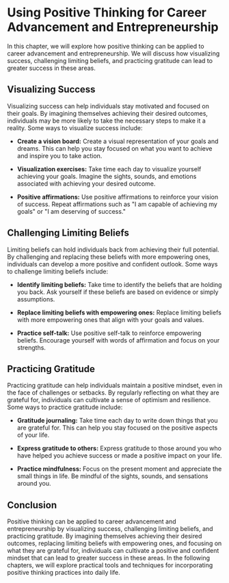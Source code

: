 Using Positive Thinking for Career Advancement and Entrepreneurship
=========================================================================================================================================

In this chapter, we will explore how positive thinking can be applied to career advancement and entrepreneurship. We will discuss how visualizing success, challenging limiting beliefs, and practicing gratitude can lead to greater success in these areas.

Visualizing Success
-------------------

Visualizing success can help individuals stay motivated and focused on their goals. By imagining themselves achieving their desired outcomes, individuals may be more likely to take the necessary steps to make it a reality. Some ways to visualize success include:

* **Create a vision board:** Create a visual representation of your goals and dreams. This can help you stay focused on what you want to achieve and inspire you to take action.

* **Visualization exercises:** Take time each day to visualize yourself achieving your goals. Imagine the sights, sounds, and emotions associated with achieving your desired outcome.

* **Positive affirmations:** Use positive affirmations to reinforce your vision of success. Repeat affirmations such as "I am capable of achieving my goals" or "I am deserving of success."

Challenging Limiting Beliefs
----------------------------

Limiting beliefs can hold individuals back from achieving their full potential. By challenging and replacing these beliefs with more empowering ones, individuals can develop a more positive and confident outlook. Some ways to challenge limiting beliefs include:

* **Identify limiting beliefs:** Take time to identify the beliefs that are holding you back. Ask yourself if these beliefs are based on evidence or simply assumptions.

* **Replace limiting beliefs with empowering ones:** Replace limiting beliefs with more empowering ones that align with your goals and values.

* **Practice self-talk:** Use positive self-talk to reinforce empowering beliefs. Encourage yourself with words of affirmation and focus on your strengths.

Practicing Gratitude
--------------------

Practicing gratitude can help individuals maintain a positive mindset, even in the face of challenges or setbacks. By regularly reflecting on what they are grateful for, individuals can cultivate a sense of optimism and resilience. Some ways to practice gratitude include:

* **Gratitude journaling:** Take time each day to write down things that you are grateful for. This can help you stay focused on the positive aspects of your life.

* **Express gratitude to others:** Express gratitude to those around you who have helped you achieve success or made a positive impact on your life.

* **Practice mindfulness:** Focus on the present moment and appreciate the small things in life. Be mindful of the sights, sounds, and sensations around you.

Conclusion
----------

Positive thinking can be applied to career advancement and entrepreneurship by visualizing success, challenging limiting beliefs, and practicing gratitude. By imagining themselves achieving their desired outcomes, replacing limiting beliefs with empowering ones, and focusing on what they are grateful for, individuals can cultivate a positive and confident mindset that can lead to greater success in these areas. In the following chapters, we will explore practical tools and techniques for incorporating positive thinking practices into daily life.
